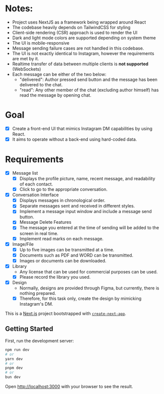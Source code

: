 # Notes:

- Project uses NextJS as a framework being wrapped around React
- The codebase heavily depends on TailwindCSS for styling
- Client-side rendering (CSR) approach is used to render the UI
- Dark and light mode colors are supported depending on system theme
- The UI is mobile-responsive
- Message sending failure cases are not handled in this codebase.
- The UI is not exactly identical to Instagram, however the requirements are met by it.
- Realtime transfer of data between multiple clients is **not supported** (WebSockets)
- Each message can be either of the two below:
  - "delivered": Author pressed send button and the message has been delivered to the chat.
  - "read": Any other member of the chat (excluding author himself) has read the message by opening chat.

# Goal

- [x] Create a front-end UI that mimics Instagram DM capabilities by using React.
- [x] It aims to operate without a back-end using hard-coded data.

# Requirements

- [x] Message list
  - [x] Displays the profile picture, name, recent message, and readability of each contact.
  - [x] Click to go to the appropriate conversation.
- [x] Conversation Interface
  - [x] Displays messages in chronological order.
  - [x] Separate messages sent and received in different styles.
  - [x] Implement a message input window and include a message send button.
  - [x] Message Delete Features
  - [x] The message you entered at the time of sending will be added to the screen in real time.
  - [x] Implement read marks on each message.
- [x] Image/File
  - [x] Up to five images can be transmitted at a time.
  - [x] Documents such as PDF and WORD can be transmitted.
  - [x] Images or documents can be downloaded.
- [x] Library
  - Any license that can be used for commercial purposes can be used.
  - [x] Please record the library you used.
- [x] Design
  - Normally, designs are provided through Figma, but currently, there is nothing prepared.
  - [x] Therefore, for this task only, create the design by mimicking Instagram's DM.

This is a [Next.js](https://nextjs.org) project bootstrapped with [`create-next-app`](https://nextjs.org/docs/app/api-reference/cli/create-next-app).

## Getting Started

First, run the development server:

```bash
npm run dev
# or
yarn dev
# or
pnpm dev
# or
bun dev
```

Open [http://localhost:3000](http://localhost:3000) with your browser to see the result.
